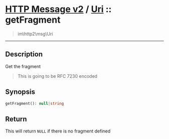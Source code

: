 # [HTTP Message v2](http2.md) / [Uri](http2-Uri.md) :: getFragment
 > im\http2\msg\Uri
____

## Description
Get the fragment

 > This is going to be RFC 7230 encoded  

## Synopsis
```php
getFragment(): null|string
```

## Return
This will return `NULL` if there is no fragment defined
